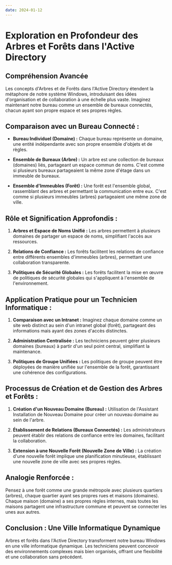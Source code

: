 ```yaml
---
date: 2024-01-12
---
```

# Exploration en Profondeur des Arbres et Forêts dans l'Active Directory

## Compréhension Avancée

Les concepts d'Arbres et de Forêts dans l'Active Directory étendent la métaphore de notre système Windows, introduisant des idées d'organisation et de collaboration à une échelle plus vaste. Imaginez maintenant notre bureau comme un ensemble de bureaux connectés, chacun ayant son propre espace et ses propres règles.

## **Comparaison avec un Bureau Connecté :**

- **Bureau Individuel (Domaine) :** Chaque bureau représente un domaine, une entité indépendante avec son propre ensemble d'objets et de règles.
    
- **Ensemble de Bureaux (Arbre) :** Un arbre est une collection de bureaux (domaines) liés, partageant un espace commun de noms. C'est comme si plusieurs bureaux partageaient la même zone d'étage dans un immeuble de bureaux.
    
- **Ensemble d'Immeubles (Forêt) :** Une forêt est l'ensemble global, rassemblant des arbres et permettant la communication entre eux. C'est comme si plusieurs immeubles (arbres) partageaient une même zone de ville.
    

## **Rôle et Signification Approfondis :**

1. **Arbres et Espace de Noms Unifié :** Les arbres permettent à plusieurs domaines de partager un espace de noms, simplifiant l'accès aux ressources.
    
2. **Relations de Confiance :** Les forêts facilitent les relations de confiance entre différents ensembles d'immeubles (arbres), permettant une collaboration transparente.
    
3. **Politiques de Sécurité Globales :** Les forêts facilitent la mise en œuvre de politiques de sécurité globales qui s'appliquent à l'ensemble de l'environnement.
    

## **Application Pratique pour un Technicien Informatique :**

1. **Comparaison avec un Intranet :** Imaginez chaque domaine comme un site web distinct au sein d'un intranet global (forêt), partageant des informations mais ayant des zones d'accès distinctes.
    
2. **Administration Centralisée :** Les techniciens peuvent gérer plusieurs domaines (bureaux) à partir d'un seul point central, simplifiant la maintenance.
    
3. **Politiques de Groupe Unifiées :** Les politiques de groupe peuvent être déployées de manière unifiée sur l'ensemble de la forêt, garantissant une cohérence des configurations.
    

## **Processus de Création et de Gestion des Arbres et Forêts :**

1. **Création d'un Nouveau Domaine (Bureau) :** Utilisation de l'Assistant Installation de Nouveau Domaine pour créer un nouveau domaine au sein de l'arbre.
    
2. **Établissement de Relations (Bureaux Connectés) :** Les administrateurs peuvent établir des relations de confiance entre les domaines, facilitant la collaboration.
    
3. **Extension à une Nouvelle Forêt (Nouvelle Zone de Ville) :** La création d'une nouvelle forêt implique une planification minutieuse, établissant une nouvelle zone de ville avec ses propres règles.
    

## **Analogie Renforcée :**

Pensez à une forêt comme une grande métropole avec plusieurs quartiers (arbres), chaque quartier ayant ses propres rues et maisons (domaines). Chaque maison (domaine) a ses propres règles internes, mais toutes les maisons partagent une infrastructure commune et peuvent se connecter les unes aux autres.

## **Conclusion : Une Ville Informatique Dynamique**

Arbres et forêts dans l'Active Directory transforment notre bureau Windows en une ville informatique dynamique. Les techniciens peuvent concevoir des environnements complexes mais bien organisés, offrant une flexibilité et une collaboration sans précédent.